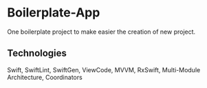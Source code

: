 # Boilerplate-App
One boilerplate project to make easier the creation of new project.

## Technologies
Swift, SwiftLint, SwiftGen, ViewCode, MVVM, RxSwift, Multi-Module Architecture, Coordinators
